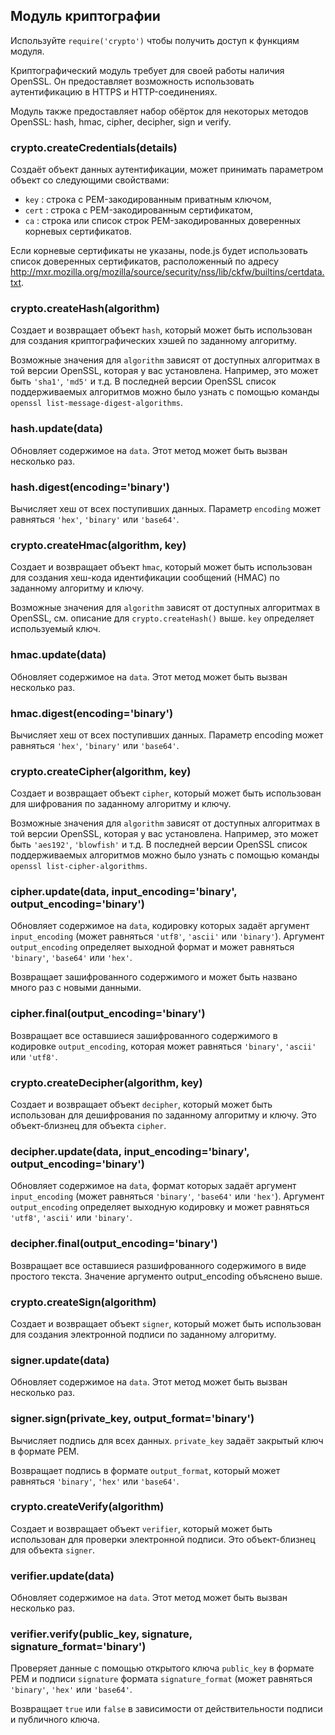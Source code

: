 ## Модуль криптографии

Используйте `require('crypto')` чтобы получить доступ к функциям модуля.

Криптографический модуль требует для своей работы наличия OpenSSL.
Он предоставляет возможность использовать аутентификацию в HTTPS и HTTP-соединениях.

Модуль также предоставляет набор обёрток для некоторых методов OpenSSL:
hash, hmac, cipher, decipher, sign и verify.

### crypto.createCredentials(details)

Создаёт объект данных аутентификации, может принимать параметром объект со следующими свойствами:

* `key` : строка с PEM-закодированным приватным ключом,
* `cert` : строка с PEM-закодированным сертификатом,
* `ca` : строка или список строк PEM-закодированных доверенных корневых сертификатов.

Если корневые сертификаты не указаны, node.js будет использовать список доверенных сертификатов,
расположенный по адресу <http://mxr.mozilla.org/mozilla/source/security/nss/lib/ckfw/builtins/certdata.txt>.


### crypto.createHash(algorithm)

Создает и возвращает объект `hash`, который может быть использован
для создания криптографических хэшей по заданному алгоритму.

Возможные значения для `algorithm` зависят от доступных алгоритмах в той версии OpenSSL,
которая у вас установлена. Например, это может быть `'sha1'`, `'md5'` и т.д.
В последней версии OpenSSL список поддерживаемых алгоритмов можно было узнать
с помощью команды `openssl list-message-digest-algorithms`.

### hash.update(data)

Обновляет содержимое на `data`. Этот метод может быть вызван несколько раз.

### hash.digest(encoding='binary')

Вычисляет хеш от всех поступивших данных.
Параметр `encoding` может равняться `'hex'`, `'binary'` или `'base64'`.


### crypto.createHmac(algorithm, key)

Создает и возвращает объект `hmac`, который может быть использован
для создания хеш-кода идентификации сообщений (HMAC) по заданному алгоритму и ключу.

Возможные значения для `algorithm` зависят от доступных алгоритмах в OpenSSL,
см. описание для `crypto.createHash()` выше. `key` определяет используемый ключ.

### hmac.update(data)

Обновляет содержимое на `data`. Этот метод может быть вызван несколько раз.

### hmac.digest(encoding='binary')

Вычисляет хеш от всех поступивших данных.
Параметр encoding может равняться `'hex'`, `'binary'` или `'base64'`.


### crypto.createCipher(algorithm, key)

Создает и возвращает объект `cipher`, который может быть использован
для шифрования по заданному алгоритму и ключу.

Возможные значения для `algorithm` зависят от доступных алгоритмах в той версии OpenSSL,
которая у вас установлена. Например, это может быть `'aes192'`, `'blowfish'` и т.д.
В последней версии OpenSSL список поддерживаемых алгоритмов можно было узнать
с помощью команды `openssl list-cipher-algorithms`.

### cipher.update(data, input_encoding='binary', output_encoding='binary')

Обновляет содержимое на `data`, кодировку которых задаёт аргумент `input_encoding`
(может равняться `'utf8'`, `'ascii'` или `'binary'`). Аргумент `output_encoding`
определяет выходной формат и может равняться `'binary'`, `'base64'` или `'hex'`.

Возвращает зашифрованного содержимого и может быть названо много раз с новыми данными.

### cipher.final(output_encoding='binary')

Возвращает все оставшиеся зашифрованного содержимого в кодировке `output_encoding`,
которая может равняться `'binary'`, `'ascii'` или `'utf8'`.

### crypto.createDecipher(algorithm, key)

Создает и возвращает объект `decipher`, который может быть использован
для дешифрования по заданному алгоритму и ключу. Это объект-близнец для объекта `cipher`.

### decipher.update(data, input_encoding='binary', output_encoding='binary')

Обновляет содержимое на `data`, формат которых задаёт аргумент `input_encoding`
(может равняться `'binary'`, `'base64'` или `'hex'`). Аргумент `output_encoding`
определяет выходную кодировку и может равняться `'utf8'`, `'ascii'` или `'binary'`.

### decipher.final(output_encoding='binary')

Возвращает все оставшиеся разшифрованного содержимого в виде простого текста.
Значение аргументо output_encoding объяснено выше.


### crypto.createSign(algorithm)

Создает и возвращает объект `signer`, который может быть использован
для создания электронной подписи по заданному алгоритму.

### signer.update(data)

Обновляет содержимое на `data`. Этот метод может быть вызван несколько раз.

### signer.sign(private_key, output_format='binary')

Вычисляет подпись для всех данных. `private_key` задаёт закрытый ключ в формате PEM.

Возвращает подпись в формате `output_format`, который может равняться `'binary'`, `'hex'` или `'base64'`.


### crypto.createVerify(algorithm)

Создает и возвращает объект `verifier`, который может быть использован
для проверки электронной подписи. Это объект-близнец для объекта `signer`.

### verifier.update(data)

Обновляет содержимое на `data`. Этот метод может быть вызван несколько раз.

### verifier.verify(public_key, signature, signature_format='binary')

Проверяет данные с помощью открытого ключа `public_key` в формате PEM и подписи
`signature` формата `signature_format` (может равняться `'binary'`, `'hex'` или `'base64'`.

Возвращает `true` или `false` в зависимости от действительности подписи и публичного ключа.

